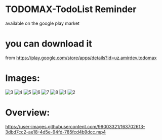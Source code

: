 # TODOMAX-TodoList Reminder
available on the google play market
# you can download it 
from https://play.google.com/store/apps/details?id=uz.amirdev.todomax

# Images: 
![3](https://user-images.githubusercontent.com/99003321/163702653-50285b0e-7bfb-418b-b8dd-d3680274d66f.png)
![4](https://user-images.githubusercontent.com/99003321/163702655-5c969776-5dc5-4b65-a2a1-ee24fd208239.png)
![5](https://user-images.githubusercontent.com/99003321/163702656-f1dd5f01-d820-47eb-afec-2ff261f0628e.png)
![6](https://user-images.githubusercontent.com/99003321/163702657-05296a56-bfaf-48c2-9390-69cd6f2d24ed.png)
![7](https://user-images.githubusercontent.com/99003321/163702658-5eceb97c-42e8-4279-9231-0b1eb7a26b3a.png)
![8](https://user-images.githubusercontent.com/99003321/163702660-8cff1b05-7719-49bc-915c-95b8273b8b9d.png)
![1](https://user-images.githubusercontent.com/99003321/163702662-f2c8c754-9a5d-413b-8aac-5ab9ee31ae0a.png)
![2](https://user-images.githubusercontent.com/99003321/163702663-bb19c96e-b230-4963-8074-93047945dbfb.png)

# Overview:

https://user-images.githubusercontent.com/99003321/163702613-3dbd7cc2-ae18-4d5e-94fd-785fcd4b9dcc.mp4


